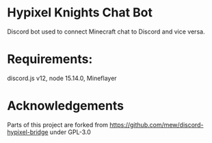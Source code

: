 # Hypixel Knights Chat Bot
Discord bot used to connect Minecraft chat to Discord and vice versa.

# Requirements:
discord.js v12, node 15.14.0, Mineflayer

# Acknowledgements
Parts of this project are forked from https://github.com/mew/discord-hypixel-bridge under GPL-3.0
